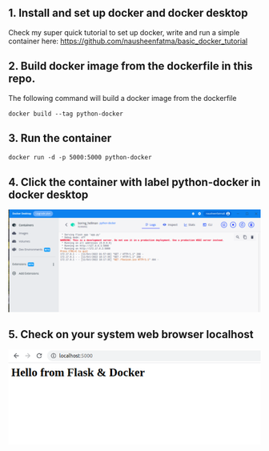 ## 1. Install and set up docker and docker desktop

Check my super quick tutorial to set up docker, write and run a simple container here:
https://github.com/nausheenfatma/basic_docker_tutorial

## 2. Build docker image from the dockerfile in this repo.

The following command will build a docker image from the dockerfile

```
docker build --tag python-docker
```

## 3. Run the container 

```
docker run -d -p 5000:5000 python-docker
```

## 4.  Click the container with label python-docker in docker desktop

![Alt text](snippets/container-image.png)

## 5. Check on your system web browser localhost

![Alt text](snippets/localhost-snap.png)
